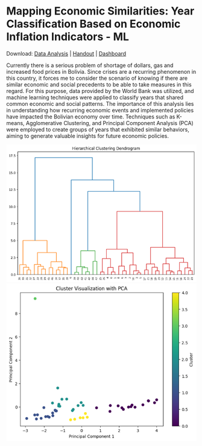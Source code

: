 # Mapping Economic Similarities: Year Classification Based on Economic Inflation Indicators - ML


Download: [Data Analysis](https://github.com/GaMicNa/Mapping-Bolivia-s-Historical-Economic-Similarities-Year-Classification-Using-Machine-Learning/blob/127a3875686325e5481e9fae6a6f2b294d57ff9c/01_CLUSTERING%20ANALYSIS/01_CLUSTERING%20ANALYSIS.ipynb) | [Handout](https://github.com/GaMicNa/Mapping-Bolivia-s-Historical-Economic-Similarities-Year-Classification-Using-Machine-Learning/blob/127a3875686325e5481e9fae6a6f2b294d57ff9c/04_DOC/DOC_MESBOL.pdf) | [Dashboard](https://public.tableau.com/views/INFOGRAM_MESBOL/Dashboard1?:language=en-US&:sid=A7CC4128A1454D47BE3738AE0DBAA004-0:0&:redirect=auth&:display_count=n&:origin=viz_share_link)

Currently there is a serious problem of shortage of dollars, gas and increased food prices in Bolivia. Since crises are a recurring phenomenon in this country, it forces me to consider the scenario of knowing if there are similar economic and social precedents to be able to take measures in this regard.
For this purpose, data provided by the World Bank was utilized, and machine learning techniques were applied to classify years that shared common economic and social patterns. The importance of this analysis lies in understanding how recurring economic events and implemented policies have impacted the Bolivian economy over time. Techniques such as K-means, Agglomerative Clustering, and Principal Component Analysis (PCA) were employed to create groups of years that exhibited similar behaviors, aiming to generate valuable insights for future economic policies.




<img src="05_IMAGES/DENDOGRAM.png"/>
<img src="05_IMAGES/CLUSTER PCA.png"/>